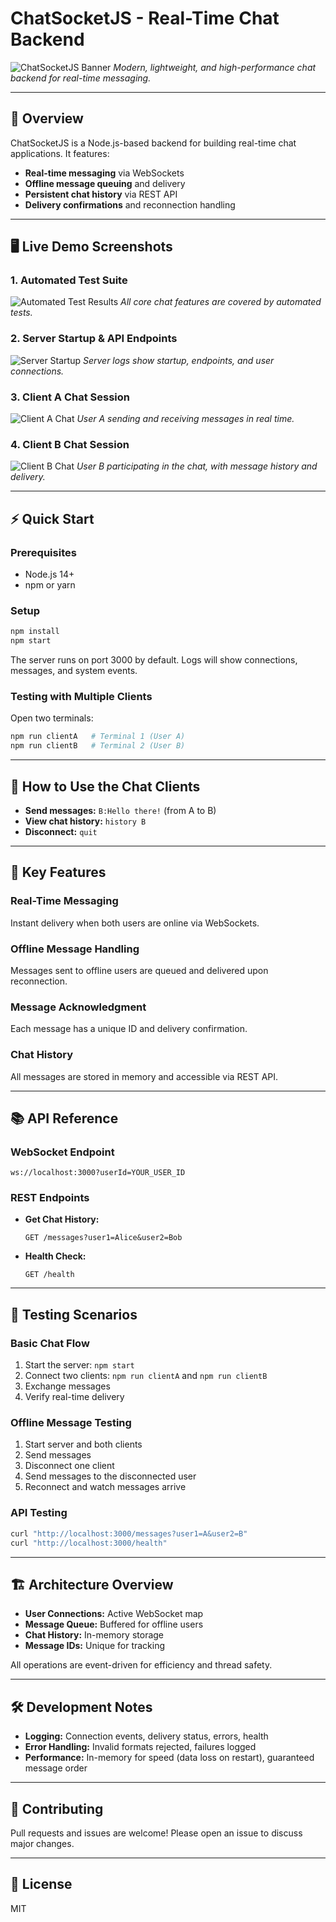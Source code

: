 # ChatSocketJS - Real-Time Chat Backend

![ChatSocketJS Banner](images/image3.png)
*Modern, lightweight, and high-performance chat backend for real-time messaging.*

---

## 🚀 Overview
ChatSocketJS is a Node.js-based backend for building real-time chat applications. It features:
- **Real-time messaging** via WebSockets
- **Offline message queuing** and delivery
- **Persistent chat history** via REST API
- **Delivery confirmations** and reconnection handling

---

## 🖥️ Live Demo Screenshots

### 1. Automated Test Suite
![Automated Test Results](images/image2.png)
*All core chat features are covered by automated tests.*

### 2. Server Startup & API Endpoints
![Server Startup](images/image1.png)
*Server logs show startup, endpoints, and user connections.*

### 3. Client A Chat Session
![Client A Chat](images/image4.png)
*User A sending and receiving messages in real time.*

### 4. Client B Chat Session
![Client B Chat](images/image5.png)
*User B participating in the chat, with message history and delivery.*

---

## ⚡ Quick Start

### Prerequisites
- Node.js 14+
- npm or yarn

### Setup
```bash
npm install
npm start
```
The server runs on port 3000 by default. Logs will show connections, messages, and system events.

### Testing with Multiple Clients
Open two terminals:
```bash
npm run clientA   # Terminal 1 (User A)
npm run clientB   # Terminal 2 (User B)
```

---

## 💬 How to Use the Chat Clients
- **Send messages:** `B:Hello there!` (from A to B)
- **View chat history:** `history B`
- **Disconnect:** `quit`

---

## 🔑 Key Features

### Real-Time Messaging
Instant delivery when both users are online via WebSockets.

### Offline Message Handling
Messages sent to offline users are queued and delivered upon reconnection.

### Message Acknowledgment
Each message has a unique ID and delivery confirmation.

### Chat History
All messages are stored in memory and accessible via REST API.

---

## 📚 API Reference

### WebSocket Endpoint
```
ws://localhost:3000?userId=YOUR_USER_ID
```

### REST Endpoints
- **Get Chat History:**
  ```http
  GET /messages?user1=Alice&user2=Bob
  ```
- **Health Check:**
  ```http
  GET /health
  ```

---

## 🧪 Testing Scenarios

### Basic Chat Flow
1. Start the server: `npm start`
2. Connect two clients: `npm run clientA` and `npm run clientB`
3. Exchange messages
4. Verify real-time delivery

### Offline Message Testing
1. Start server and both clients
2. Send messages
3. Disconnect one client
4. Send messages to the disconnected user
5. Reconnect and watch messages arrive

### API Testing
```bash
curl "http://localhost:3000/messages?user1=A&user2=B"
curl "http://localhost:3000/health"
```

---

## 🏗️ Architecture Overview
- **User Connections:** Active WebSocket map
- **Message Queue:** Buffered for offline users
- **Chat History:** In-memory storage
- **Message IDs:** Unique for tracking

All operations are event-driven for efficiency and thread safety.

---

## 🛠️ Development Notes
- **Logging:** Connection events, delivery status, errors, health
- **Error Handling:** Invalid formats rejected, failures logged
- **Performance:** In-memory for speed (data loss on restart), guaranteed message order

---

## 🤝 Contributing
Pull requests and issues are welcome! Please open an issue to discuss major changes.

---

## 📄 License
MIT

